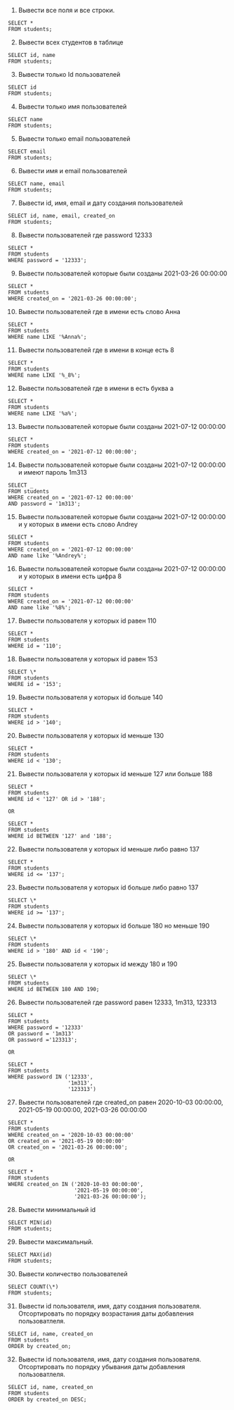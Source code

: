 1. Вывести все поля и все строки.

```
SELECT *
FROM students;
```

2. Вывести всех студентов в таблице

```
SELECT id, name
FROM students;
```

3. Вывести только Id пользователей

```
SELECT id
FROM students;
```

4. Вывести только имя пользователей

```
SELECT name
FROM students;
```

5. Вывести только email пользователей

```
SELECT email
FROM students;
```

6. Вывести имя и email пользователей

```
SELECT name, email
FROM students;
```

7.  Вывести id, имя, email и дату создания пользователей

```
SELECT id, name, email, created_on
FROM students;
```

8. Вывести пользователей где password 12333

```
SELECT *
FROM students
WHERE password = '12333';
```

9. Вывести пользователей которые были созданы 2021-03-26 00:00:00

```
SELECT *
FROM students
WHERE created_on = '2021-03-26 00:00:00';
```

10. Вывести пользователей где в имени есть слово Анна

```
SELECT *
FROM students
WHERE name LIKE '%Anna%';
```

11. Вывести пользователей где в имени в конце есть 8

```
SELECT *
FROM students
WHERE name LIKE '%_8%';
```

12. Вывести пользователей где в имени в есть буква а

```
SELECT *
FROM students
WHERE name LIKE '%a%';
```

13. Вывести пользователей которые были созданы 2021-07-12 00:00:00

```
SELECT *
FROM students
WHERE created_on = '2021-07-12 00:00:00';
```

14. Вывести пользователей которые были созданы 2021-07-12 00:00:00 и имеют пароль 1m313

```
SELECT _
FROM students
WHERE created_on = '2021-07-12 00:00:00'
AND password = '1m313';
```

15. Вывести пользователей которые были созданы 2021-07-12 00:00:00 и у которых в имени есть слово Andrey

```
SELECT *
FROM students
WHERE created_on = '2021-07-12 00:00:00'
AND name like '%Andrey%';
```

16. Вывести пользователей которые были созданы 2021-07-12 00:00:00 и у которых в имени есть цифра 8

```
SELECT *
FROM students
WHERE created_on = '2021-07-12 00:00:00'
AND name like '%8%';
```

17. Вывести пользователя у которых id равен 110

```
SELECT *
FROM students
WHERE id = '110';
```

18. Вывести пользователя у которых id равен 153

```
SELECT \*
FROM students
WHERE id = '153';
```

19. Вывести пользователя у которых id больше 140

```
SELECT *
FROM students
WHERE id > '140';
```

20. Вывести пользователя у которых id меньше 130

```
SELECT *
FROM students
WHERE id < '130';
```

21. Вывести пользователя у которых id меньше 127 или больше 188

```
SELECT *
FROM students
WHERE id < '127' OR id > '188';

OR

SELECT *
FROM students
WHERE id BETWEEN '127' and '188';
```

22. Вывести пользователя у которых id меньше либо равно 137

```
SELECT *
FROM students
WHERE id <= '137';
```

23. Вывести пользователя у которых id больше либо равно 137

```
SELECT \*
FROM students
WHERE id >= '137';
```

24. Вывести пользователя у которых id больше 180 но меньше 190

```
SELECT \*
FROM students
WHERE id > '180' AND id < '190';
```

25. Вывести пользователя у которых id между 180 и 190

```
SELECT \*
FROM students
WHERE id BETWEEN 180 AND 190;
```

26. Вывести пользователей где password равен 12333, 1m313, 123313

```
SELECT *
FROM students
WHERE password = '12333'
OR password = '1m313'
OR password ='123313';

OR

SELECT *
FROM students
WHERE password IN ('12333',
				   '1m313',
				   '123313')
```

27. Вывести пользователей где created_on равен 2020-10-03 00:00:00, 2021-05-19 00:00:00, 2021-03-26 00:00:00

```
SELECT *
FROM students
WHERE created_on = '2020-10-03 00:00:00'
OR created_on = '2021-05-19 00:00:00'
OR created_on = '2021-03-26 00:00:00';

OR

SELECT *
FROM students
WHERE created_on IN ('2020-10-03 00:00:00',
					 '2021-05-19 00:00:00',
					 '2021-03-26 00:00:00');
```

28. Вывести минимальный id

```
SELECT MIN(id)
FROM students;
```

29. Вывести максимальный.

```
SELECT MAX(id)
FROM students;
```

30. Вывести количество пользователей

```
SELECT COUNT(\*)
FROM students;
```

31. Вывести id пользователя, имя, дату создания пользователя. Отсортировать по порядку возрастания даты добавления пользоватлеля.

```
SELECT id, name, created_on
FROM students
ORDER by created_on;
```

32. Вывести id пользователя, имя, дату создания пользователя. Отсортировать по порядку убывания даты добавления пользоватлеля.

```
SELECT id, name, created_on
FROM students
ORDER by created_on DESC;
```
